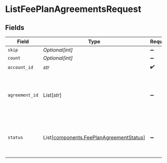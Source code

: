# ListFeePlanAgreementsRequest


## Fields

| Field                                                                                        | Type                                                                                         | Required                                                                                     | Description                                                                                  | Example                                                                                      |
| -------------------------------------------------------------------------------------------- | -------------------------------------------------------------------------------------------- | -------------------------------------------------------------------------------------------- | -------------------------------------------------------------------------------------------- | -------------------------------------------------------------------------------------------- |
| `skip`                                                                                       | *Optional[int]*                                                                              | :heavy_minus_sign:                                                                           | N/A                                                                                          | 60                                                                                           |
| `count`                                                                                      | *Optional[int]*                                                                              | :heavy_minus_sign:                                                                           | N/A                                                                                          | 20                                                                                           |
| `account_id`                                                                                 | *str*                                                                                        | :heavy_check_mark:                                                                           | N/A                                                                                          |                                                                                              |
| `agreement_id`                                                                               | List[*str*]                                                                                  | :heavy_minus_sign:                                                                           | A comma-separated list of agreement IDs to filter the results by.                            |                                                                                              |
| `status`                                                                                     | List[[components.FeePlanAgreementStatus](../../models/components/feeplanagreementstatus.md)] | :heavy_minus_sign:                                                                           | A comma-separated list of statuses to filter the results by.                                 |                                                                                              |